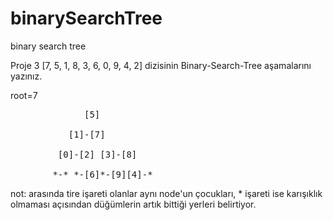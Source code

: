# binarySearchTree
binary search tree


Proje 3
[7, 5, 1, 8, 3, 6, 0, 9, 4, 2] dizisinin Binary-Search-Tree aşamalarını yazınız.

root=7<br>
<pre>              [5]<br>
           [1]-[7]<br>
         [0]-[2] [3]-[8]<br>
        *-* *-[6]*-[9][4]-*<br></pre> 

not: arasında tire işareti olanlar aynı node'un çocukları,
      * işareti ise karışıklık olmaması açısından düğümlerin artık bittiği yerleri belirtiyor.

